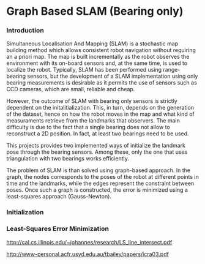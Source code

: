 # Graph Based SLAM (Bearing only)

### Introduction

Simultaneous Localisation And Mapping (SLAM) is a stochastic map building method which allows consistent robot navigation without requiring an a priori map. The map is built incrementally as the robot observes the environment with its on-board sensors and, at the same time, is used to localize the robot. Typically, SLAM has been performed using range-bearing sensors, but the development of a SLAM implementation using only bearing measurements is desirable as it permits the use of sensors such as CCD cameras, which are small, reliable and cheap.

However, the outcome of SLAM with bearing only sensors is strictly dependent on the initalitialization. This, in turn, depends on the generation of the dataset, hence on how the robot moves in the map and what kind of measuraments retrieve from the landmarks that observers. The main difficulty is due to the fact that a single bearing does not allow to reconstruct a 2D position. In fact, at least two bearings need to be used.

This projects provides two implemented ways of initialize the landmark pose through the bearing sensors. Among these, only the one that uses triangulation with two bearings works efficiently. 

The problem of SLAM is than solved using graph-based approach. In the graph, the nodes corresponds to the poses of the robot at different points in time and the landmarks, while the edges represent the constraint between poses. Once such a graph is constructed, the error is minimized using a least-squares approach (Gauss-Newton).

### Initialization


### Least-Squares Error Minimization

http://cal.cs.illinois.edu/~johannes/research/LS_line_intersect.pdf

http://www-personal.acfr.usyd.edu.au/tbailey/papers/icra03.pdf
